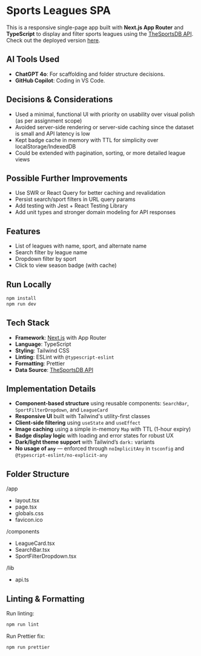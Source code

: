 # Sports Leagues SPA

This is a responsive single-page app built with **Next.js App Router** and **TypeScript** to display and filter sports leagues using the [TheSportsDB API](https://www.thesportsdb.com/api.php). Check out the deployed version
[here](https://sport-leagues.vercel.app). 

## AI Tools Used

- **ChatGPT 4o**: For scaffolding and folder structure decisions.
- **GitHub Copilot**: Coding in VS Code. 

## Decisions & Considerations

- Used a minimal, functional UI with priority on usability over visual polish (as per assignment scope)
- Avoided server-side rendering or server-side caching since the dataset is small and API latency is low
- Kept badge cache in memory with TTL for simplicity over localStorage/IndexedDB
- Could be extended with pagination, sorting, or more detailed league views

## Possible Further Improvements

- Use SWR or React Query for better caching and revalidation
- Persist search/sport filters in URL query params
- Add testing with Jest + React Testing Library
- Add unit types and stronger domain modeling for API responses

## Features

- List of leagues with name, sport, and alternate name
- Search filter by league name
- Dropdown filter by sport
- Click to view season badge (with cache)

## Run Locally

```bash
npm install
npm run dev
```

## Tech Stack

- **Framework**: [Next.js](https://nextjs.org/) with App Router
- **Language**: TypeScript
- **Styling**: Tailwind CSS
- **Linting**: ESLint with `@typescript-eslint`
- **Formatting**: Prettier
- **Data Source**: [TheSportsDB API](https://www.thesportsdb.com/api.php)

## Implementation Details

- **Component-based structure** using reusable components: `SearchBar`, `SportFilterDropdown`, and `LeagueCard`
- **Responsive UI** built with Tailwind's utility-first classes
- **Client-side filtering** using `useState` and `useEffect`
- **Image caching** using a simple in-memory `Map` with TTL (1-hour expiry)
- **Badge display logic** with loading and error states for robust UX
- **Dark/light theme support** with Tailwind’s `dark:` variants
- **No usage of `any`** — enforced through `noImplicitAny` in `tsconfig` and `@typescript-eslint/no-explicit-any`

## Folder Structure

/app
- layout.tsx
- page.tsx
- globals.css
- favicon.ico

/components
- LeagueCard.tsx
- SearchBar.tsx
- SportFilterDropdown.tsx

/lib
- api.ts


## Linting & Formatting

Run linting:

```bash
npm run lint
```

Run Prettier fix:

```bash
npm run prettier
```